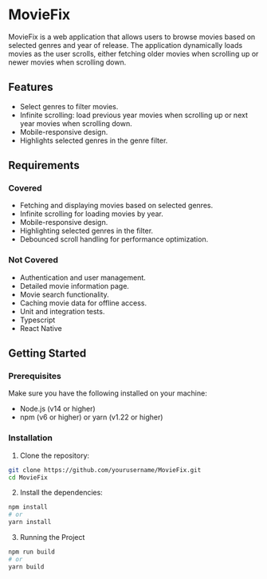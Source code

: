 # MovieFix

MovieFix is a web application that allows users to browse movies based on selected genres and year of release. The application dynamically loads movies as the user scrolls, either fetching older movies when scrolling up or newer movies when scrolling down.

## Features

- Select genres to filter movies.
- Infinite scrolling: load previous year movies when scrolling up or next year movies when scrolling down.
- Mobile-responsive design.
- Highlights selected genres in the genre filter.

## Requirements

### Covered

- Fetching and displaying movies based on selected genres.
- Infinite scrolling for loading movies by year.
- Mobile-responsive design.
- Highlighting selected genres in the filter.
- Debounced scroll handling for performance optimization.

### Not Covered

- Authentication and user management.
- Detailed movie information page.
- Movie search functionality.
- Caching movie data for offline access.
- Unit and integration tests.
- Typescript
- React Native

## Getting Started

### Prerequisites

Make sure you have the following installed on your machine:

- Node.js (v14 or higher)
- npm (v6 or higher) or yarn (v1.22 or higher)

### Installation

1. Clone the repository:

```bash
git clone https://github.com/yourusername/MovieFix.git
cd MovieFix
```

2. Install the dependencies:

```bash
npm install
# or
yarn install
```

3. Running the Project

```bash
npm run build
# or
yarn build
```
